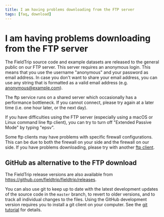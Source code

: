 ```yaml
---
title: I am having problems downloading from the FTP server
tags: [faq, download]
---
```


# I am having problems downloading from the FTP server

The FieldTrip source code and example datasets are released to the general public on our FTP server. This server requires an anonymous login. This means that you use the username "anonymous" and your password as email address. In case you don't want to share your email address, you can use any string that is formatted as a valid email address (e.g. anonymous@example.com).

The ftp service runs on a shared server which occasionally has a performance bottleneck. If you cannot connect, please try again at a later time (i.e. one hour later, or the next day).

If you have difficulties using the FTP server (especially using a macOS or Linux command line ftp client), you can try to turn off "Extended Passive Mode" by typing "epsv".

Some ftp clients may have problems with specific firewall configurations. This can be due to both the firewall on your side and the firewall on our side. If you have problems downloading, please try with another [ftp client](http://www.google.com/search?q=ftp+client).

## GitHub as alternative to the FTP download

The FieldTrip release versions are also available from <https://github.com/fieldtrip/fieldtrip/releases>. 

You can also use git to keep up to date with the latest development updates of the source code in the `master` branch, to revert to older versions, and to track all individual changes to the files. Using the GitHub development version requires you to install a git client on your computer. See the [git tutorial](/development/git) for details. 
